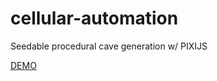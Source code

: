 # cellular-automation
Seedable procedural cave generation w/ PIXIJS


[DEMO](https://jakesankey.github.io/cellular-automation/)

